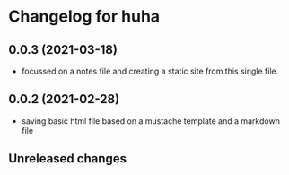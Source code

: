 # Changelog for huha

## 0.0.3 (2021-03-18)

- focussed on a notes file and creating a static site from this single file.

## 0.0.2 (2021-02-28)

- saving basic html file based on a mustache template and a markdown file

## Unreleased changes
